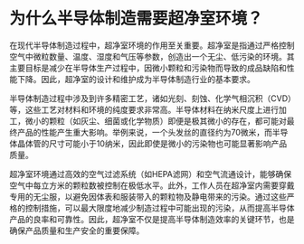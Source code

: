 # 为什么半导体制造需要超净室环境？

在现代半导体制造过程中，超净室环境的作用至关重要。超净室是指通过严格控制空气中微粒数量、温度、湿度和气压等参数，创造出一个无尘、低污染的环境。其主要目标是减少在半导体生产过程中，因微小颗粒和污染物而导致的成品缺陷和性能下降。因此，超净室的设计和维护成为半导体制造行业的基本要求。

半导体制造过程中涉及到许多精密工艺，诸如光刻、刻蚀、化学气相沉积（CVD）等，这些工艺对材料和环境的纯度要求非常高。半导体材料在纳米尺度上进行加工，微小的颗粒（如灰尘、细菌或化学物质）即便是极其微小的存在，都可能对最终产品的性能产生重大影响。举例来说，一个头发丝的直径约为70微米，而半导体晶体管的尺寸可能小于10纳米，因此即使是微小的污染物也可能显著影响产品质量。

超净室环境通过高效的空气过滤系统（如HEPA滤网）和空气流通设计，能够确保空气中每立方米的颗粒数被控制在极低水平。此外，工作人员在超净室内需要穿戴专用的无尘服，以避免因体表和服装带入的颗粒物及静电带来的污染。通过这些严格的控制措施，可以最大限度地减少制造过程中可能出现的污染，从而提高半导体产品的良率和可靠性。因此，超净室不仅是提高半导体制造效率的关键环节，也是确保产品质量和生产安全的重要保障。
